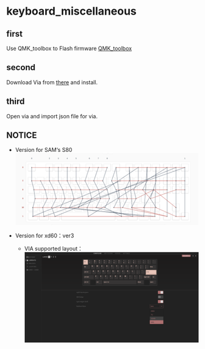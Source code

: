# keyboard_miscellaneous

## first

Use QMK_toolbox to Flash firmware [QMK_toolbox](https://qmk.fm/zh-cn/)

## second

Download Via from [there](https://github.com/the-via/releases/releases/latest) and install.

## third

Open via and import json file for via.

## NOTICE

- Version for SAM‘s S80![img](README.assets/B810DE72B4EDA45585B6E21D322163BE.png)

- Version for xd60：ver3 
    - VIA supported layout：![image-20200912234313352](README.assets/image-20200912234313352.png)